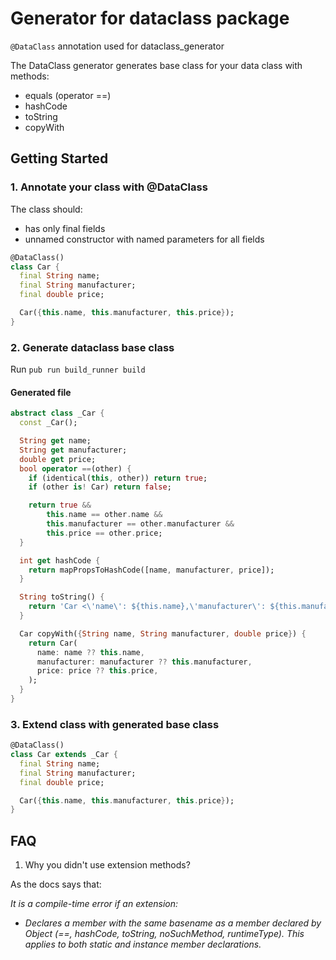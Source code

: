 # Generator for dataclass package

`@DataClass` annotation used for dataclass_generator

The DataClass generator generates base class for your data class with methods:

- equals (operator ==)
- hashCode
- toString
- copyWith

## Getting Started

### 1. Annotate your class with @DataClass

The class should:

- has only final fields
- unnamed constructor with named parameters for all fields

```dart
@DataClass()
class Car {
  final String name;
  final String manufacturer;
  final double price;

  Car({this.name, this.manufacturer, this.price});
}
```

### 2. Generate dataclass base class

Run `pub run build_runner build`

#### Generated file

```dart
abstract class _Car {
  const _Car();

  String get name;
  String get manufacturer;
  double get price;
  bool operator ==(other) {
    if (identical(this, other)) return true;
    if (other is! Car) return false;

    return true &&
        this.name == other.name &&
        this.manufacturer == other.manufacturer &&
        this.price == other.price;
  }

  int get hashCode {
    return mapPropsToHashCode([name, manufacturer, price]);
  }

  String toString() {
    return 'Car <\'name\': ${this.name},\'manufacturer\': ${this.manufacturer},\'price\': ${this.price},>';
  }

  Car copyWith({String name, String manufacturer, double price}) {
    return Car(
      name: name ?? this.name,
      manufacturer: manufacturer ?? this.manufacturer,
      price: price ?? this.price,
    );
  }
}
```

### 3. Extend class with generated base class

```dart
@DataClass()
class Car extends _Car {
  final String name;
  final String manufacturer;
  final double price;

  Car({this.name, this.manufacturer, this.price});
}
```

## FAQ

1. Why you didn't use extension methods?

As the docs says that:

<i>It is a compile-time error if an extension:

- Declares a member with the same basename as a member declared by Object (==, hashCode, toString, noSuchMethod, runtimeType). This applies to both static and instance member declarations.
  </i>
